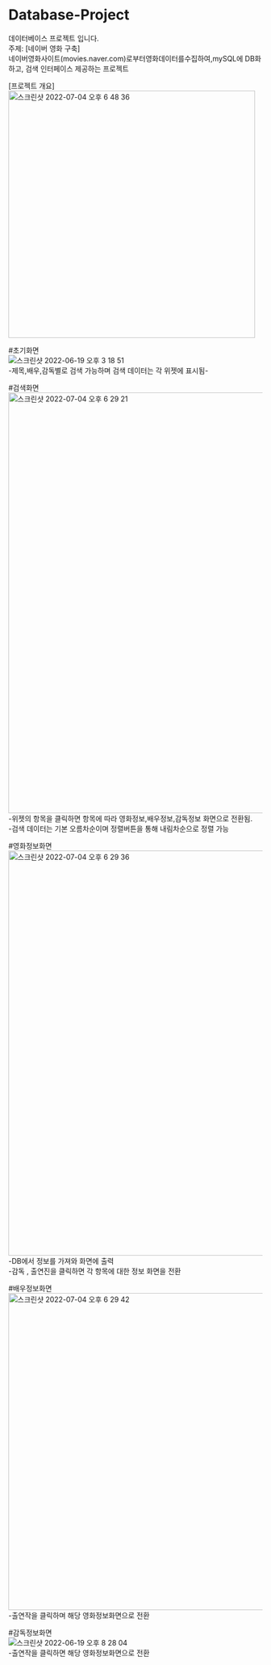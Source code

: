 # Database-Project
데이터베이스 프로젝트 입니다.  
주제: [네이버 영화 구축]  
네이버영화사이트(movies.naver.com)로부터영화데이터를수집하여,mySQL에 DB화하고, 검색 인터페이스 제공하는 프로젝트  
  
[프로젝트 개요]  
<img width="489" alt="스크린샷 2022-07-04 오후 6 48 36" src="https://user-images.githubusercontent.com/75566606/177129755-30b343c2-9140-4764-8f16-bbf8f29c93c4.png">  
  
#초기화면  
![스크린샷 2022-06-19 오후 3 18 51](https://user-images.githubusercontent.com/75566606/177125936-24dbf9ec-adf4-486d-85b8-350395f1f4bb.png)  
-제목,배우,감독별로 검색 가능하며 검색 데이터는 각 위젯에 표시됨-  
  
#검색화면  
<img width="832" alt="스크린샷 2022-07-04 오후 6 29 21" src="https://user-images.githubusercontent.com/75566606/177127066-b6208783-3382-4f15-acf1-eafc9f0d2ccb.png">  
-위젯의 항목을 클릭하면 항목에 따라 영화정보,배우정보,감독정보 화면으로 전환됨.  
-검색 데이터는 기본 오름차순이며 정렬버튼을 통해 내림차순으로 정렬 가능  
  
#영화정보화면  
<img width="801" alt="스크린샷 2022-07-04 오후 6 29 36" src="https://user-images.githubusercontent.com/75566606/177127128-376ff57a-17a9-47ff-9a7d-97230d8ddc03.png">  
-DB에서 정보를 가져와 화면에 출력  
-감독 , 출연진을 클릭하면 각 항목에 대한 정보 화면을 전환  
  
#배우정보화면  
<img width="627" alt="스크린샷 2022-07-04 오후 6 29 42" src="https://user-images.githubusercontent.com/75566606/177127251-512a51c9-6efa-4621-825b-a922c53f495b.png">  
-출연작을 클릭하며 해당 영화정보화면으로 전환  
  
#감독정보화면  
![스크린샷 2022-06-19 오후 8 28 04](https://user-images.githubusercontent.com/75566606/177127688-d21bf8a5-2e30-43fc-b7fc-55b59b016018.png)  
-출연작을 클릭하면 해당 영화정보화면으로 전환
